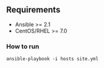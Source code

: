 ## Requirements

- Ansible >= 2.1
- CentOS/RHEL >= 7.0

### How to run

	ansible-playbook -i hosts site.yml
